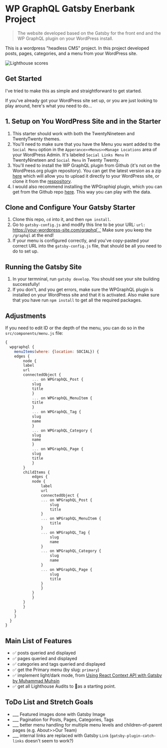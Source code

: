 # WP GraphQL Gatsby Enerbank Project

> The website developed based on the Gatsby for the front end and the WP GraphQL plugin on your WordPress install. 

This is a wordpress "headless CMS" project. In this project developed posts, pages, categories, and a menu from your WordPress site.

![Lighthouse scores](src/images/lighthouse-score.jpg)

## Get Started

I've tried to make this as simple and straightforward to get started.

If you've already got your WordPress site set up, or you are just looking to play around, here's what you need to do...

## 1. Setup on You WordPress Site and in the Starter

1. This starter should work with both the TwentyNineteen and TwentyTwenty themes.
2. You'll need to make sure that you have the Menu you want added to the `Social Menu` option in the `Apperance>>Menus>>Manage Locations` area of your WordPress Admin. It's labeled `Social Links Menu` in TwentyNineteen and `Social Menu` in Twenty Twenty.
3. You'll need to install the WP GraphQL plugin from Github (it's not on the WordPress.org plugin repository). You can get the latest version as a zip [here](https://github.com/wp-graphql/wp-graphql/archive/master.zip) which will allow you to upload it directly to your WordPress site, or clone it from the [respository](https://github.com/wp-graphql/wp-graphql).
4. I would also recommend installing the WPGraphiql plugin, which you can get from the Github repo [here](https://github.com/wp-graphql/wp-graphiql). This way you can play with the data.

## Clone and Configure Your Gatsby Starter

1. Clone this repo, `cd` into it, and then `npm install`.
2. Go to `gatsby-config.js` and modify this line to be your URL: `url: `https://your-wordpress-site.com/graphql`,` Make sure you keep the `/graphql` at the end!
3. If your menu is configured correctly, and you've copy-pasted your correct URL into the `gatsby-config.js` file, that should be all you need to do to set up.

## Running the Gatsby Site

1. In your termninal, run `gatsby develop`. You should see your site building successfully!
2. If you don't, and you get errors, make sure the WPGraphQL plugin is installed on your WordPress site and that it is activated. Also make sure that you have run `npm install` to get all the required packages. 

## Adjustments

If you need to edit ID or the depth of the menu, you can do so in the `src/components/menu.js` file:

```js
{
  wpgraphql {
    menuItems(where: {location: SOCIAL}) {
    edges {
        node {
        label
        url
        connectedObject {
            ... on WPGraphQL_Post {
            slug
            title
            }
            ... on WPGraphQL_MenuItem {
            title
            }
            ... on WPGraphQL_Tag {
            slug
            name
            }
            ... on WPGraphQL_Category {
            slug
            name
            }
            ... on WPGraphQL_Page {
            slug
            title
            }
        }
        childItems {
            edges {
            node {
                label
                url
                connectedObject {
                ... on WPGraphQL_Post {
                    slug
                    title
                }
                ... on WPGraphQL_MenuItem {
                    title
                }
                ... on WPGraphQL_Tag {
                    slug
                    name
                }
                ... on WPGraphQL_Category {
                    slug
                    name
                }
                ... on WPGraphQL_Page {
                    slug
                    title
                }
                }
            }
            }
        }
        }
    }
    }
  }
}
```

## Main List of Features

- ✅ posts queried and displayed
- ✅ pages queried and displayed
- ✅ categories and tags queried and displayed
- ✅ get the Primary menu (by slug: `primary`)
- ✅ implement light/dark mode, from [Using React Context API with Gatsby by Muhammad Muhsin](https://www.gatsbyjs.org/blog/2019-01-31-using-react-context-api-with-gatsby/)
- ✅ get all Lighthouse Audits to 💯as a starting point.

## ToDo List and Stretch Goals

- ___ Featured images done with Gatsby Image
- ___ Pagination for Posts, Pages, Categories, Tags
- ___ better menu handling for multiple menu levels and children-of-parent pages (e.g. About>>Our Team)
- ___ internal links are replaced with Gatsby `Link` (`gatsby-plugin-catch-links` doesn't seem to work?)

